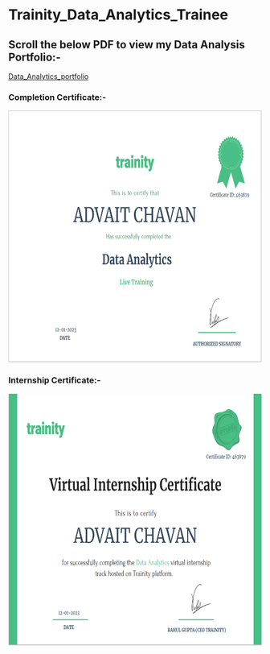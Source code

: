 # Trainity_Data_Analytics_Trainee
## Scroll the below PDF to view my Data Analysis Portfolio:-

[Data_Analytics_portfolio](https://advait135.github.io/Trainity_Data_Analytics_Trainee/Data_Analytics_portfolio.pdf)


<p><h3> Completion Certificate:- </h3></p>
<p align="left"> 
  <img src="https://github.com/ADVAIT135/Trainity_Data_Analytics_Trainee/blob/main/certificate%20--%20Completion.PNG" / height ="500"/ width="800">
</p>
<p><h3> Internship Certificate:- </h3></p>
<p align="left">
  <img src="https://github.com/ADVAIT135/Trainity_Data_Analytics_Trainee/blob/main/certificate%20--%20Internship.PNG" / height ="500"/ width="800">
</p>

